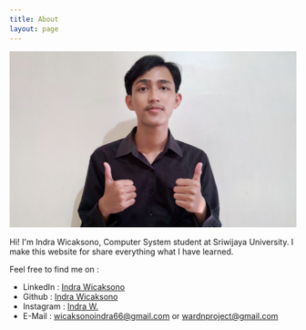 ```yaml
---
title: About
layout: page
---
```

![aboutt](/assets/images/profile/about-2.jpg)

<p>Hi! I'm Indra Wicaksono, Computer System student at Sriwijaya University. I make this website for share everything what I have learned.</p>
<p>Feel free to find me on :</p>
<ul>
<li>LinkedIn&nbsp: <a href="https://www.linkedin.com/in/wicaksonoindra">Indra Wicaksono</a></li>
<li>Github&nbsp: <a href="http://github.com/wicaksonoindra">Indra Wicaksono</a></li>
<li>Instagram&nbsp: <a href="http://instagram.com/indraw____">Indra W.</a></li>
<li>E-Mail&nbsp: <a href="mailto:wicaksonoindra66@gmail.com">wicaksonoindra66@gmail.com</a> or <a href="mailto:wardnproject@gmail.com">wardnproject@gmail.com</a></li>
</ul>
